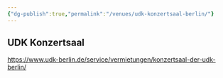 ```yaml
---
{"dg-publish":true,"permalink":"/venues/udk-konzertsaal-berlin/"}
---
```


## UDK Konzertsaal

https://www.udk-berlin.de/service/vermietungen/konzertsaal-der-udk-berlin/